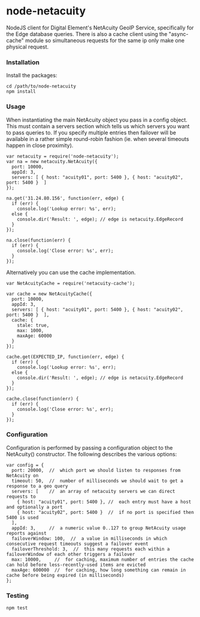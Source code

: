 # node-netacuity
NodeJS client for Digital Element's NetAcuity GeoIP Service, specifically for the Edge database queries.
There is also a cache client using the "async-cache" module so simultaneous requests for the same ip only
make one physical request.

### Installation
Install the packages:

    cd /path/to/node-netacuity
    npm install

### Usage
When instantiating the main NetAcuity object you pass in a config object. This must contain a servers section which tells
us which servers you want to pass queries to. If you specify multiple entries then failover will be available in a rather
simple round-robin fashion (ie. when several timeouts happen in close proximity).

    var netacuity = require('node-netacuity');
    var na = new netacuity.NetAcuity({
      port: 10000,
      appId: 3,
      servers: [ { host: "acuity01", port: 5400 }, { host: "acuity02", port: 5400 }  ]
    });
    
    na.get('31.24.80.156', function(err, edge) {
      if (err) {
        console.log('Lookup error: %s', err);
      else {
        console.dir('Result: ', edge); // edge is netacuity.EdgeRecord
      }
    });
    
    na.close(function(err) {
      if (err) {
        console.log('Close error: %s', err);
      }
    });

Alternatively you can use the cache implementation.

    var NetAcuityCache = require('netacuity-cache');

    var cache = new NetAcuityCache({
      port: 10000,
      appId: 3,
      servers: [ { host: "acuity01", port: 5400 }, { host: "acuity02", port: 5400 }  ],
      cache: {
        stale: true,
        max: 1000,
        maxAge: 60000
      }
    });
  
    cache.get(EXPECTED_IP, function(err, edge) {
      if (err) {
        console.log('Lookup error: %s', err);
      else {
        console.dir('Result: ', edge); // edge is netacuity.EdgeRecord
      }
    });
    
    cache.close(function(err) {
      if (err) {
        console.log('Close error: %s', err);
      }
    });
    
### Configuration
Configuration is performed by passing a configuration object to the NetAcuity() constructor. The following
describes the various options:

    var config = {
      port: 20000,  //  which port we should listen to responses from NetAcuity on
      timeout: 50,  //  number of milliseconds we should wait to get a response to a geo query
      servers: [    //  an array of netacuity servers we can direct requests to
        { host: "acuity01", port: 5400 }, //  each entry must have a host and optionally a port
        { host: "acuity02", port: 5400 }  //  if no port is specified then 5400 is used
      ],
      appId: 3,     //  a numeric value 0..127 to group NetAcuity usage reports against
      failoverWindow: 100,  //  a value in milliseconds in which consecutive request timeouts suggest a failover event
      failoverThreshold: 3,  //  this many requests each within a failoverWindow of each other triggers a failover
      max: 10000,     //  for caching, maximum number of entries the cache can hold before less-recently-used items are evicted
      maxAge: 600000  //  for caching, how long something can remain in cache before being expired (in milliseconds)
    };

### Testing

    npm test

